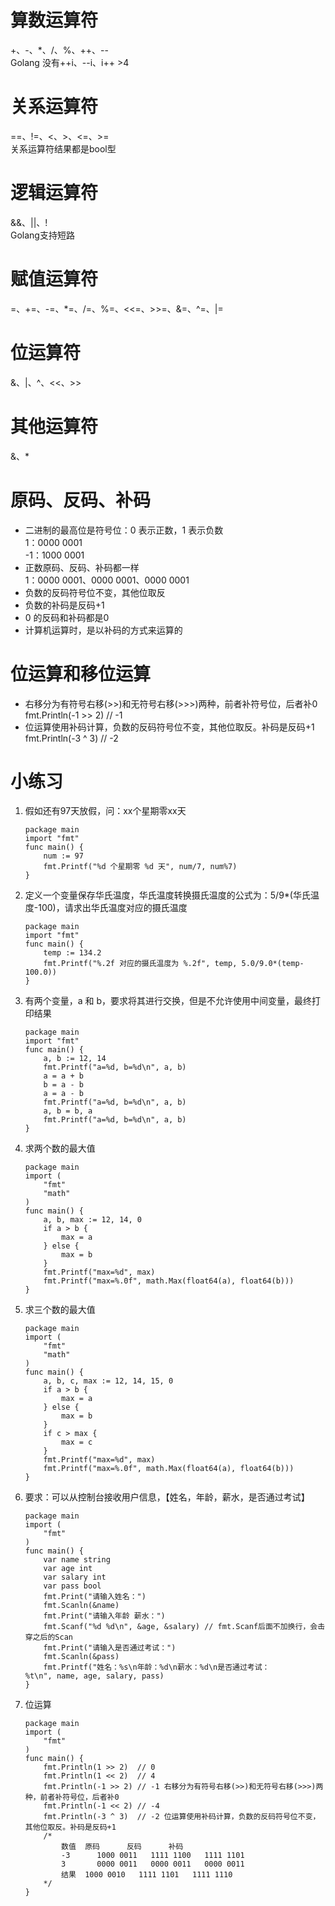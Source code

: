 # 算数运算符
+、-、*、/、%、++、--  
Golang 没有++i、--i、i++ >4

# 关系运算符
==、!=、<、>、<=、>=  
关系运算符结果都是bool型

# 逻辑运算符
&&、||、!  
Golang支持短路

# 赋值运算符
=、+=、-=、*=、/=、%=、<<=、>>=、&=、^=、|=

# 位运算符
&、|、^、<<、>>

# 其他运算符
&、*


# 原码、反码、补码
- 二进制的最高位是符号位：0 表示正数，1 表示负数  
1：0000 0001  
-1：1000 0001
- 正数原码、反码、补码都一样  
1：0000 0001、0000 0001、0000 0001
- 负数的反码符号位不变，其他位取反
- 负数的补码是反码+1
- 0 的反码和补码都是0
- 计算机运算时，是以补码的方式来运算的

# 位运算和移位运算
- 右移分为有符号右移(>>)和无符号右移(>>>)两种，前者补符号位，后者补0  
fmt.Println(-1 >> 2) // -1 
- 位运算使用补码计算，负数的反码符号位不变，其他位取反。补码是反码+1  
fmt.Println(-3 ^ 3)  // -2 


# 小练习
1. 假如还有97天放假，问：xx个星期零xx天
	```
    package main
	import "fmt"
	func main() {
	    num := 97
	    fmt.Printf("%d 个星期零 %d 天", num/7, num%7)
	}
	```

2. 定义一个变量保存华氏温度，华氏温度转换摄氏温度的公式为：5/9*(华氏温度-100)，请求出华氏温度对应的摄氏温度
	```
    package main
	import "fmt"
	func main() {
	    temp := 134.2
	    fmt.Printf("%.2f 对应的摄氏温度为 %.2f", temp, 5.0/9.0*(temp-100.0))
	}
	```

3. 有两个变量，a 和 b，要求将其进行交换，但是不允许使用中间变量，最终打印结果
	```
    package main
	import "fmt"
	func main() {
	    a, b := 12, 14
	    fmt.Printf("a=%d, b=%d\n", a, b)
	    a = a + b
	    b = a - b
	    a = a - b
	    fmt.Printf("a=%d, b=%d\n", a, b)
	    a, b = b, a
	    fmt.Printf("a=%d, b=%d\n", a, b)
	}
	```

4. 求两个数的最大值
	```
    package main
	import (
	    "fmt"
	    "math"
	)
	func main() {
	    a, b, max := 12, 14, 0
	    if a > b {
	        max = a
	    } else {
	        max = b
	    }
	    fmt.Printf("max=%d", max)
	    fmt.Printf("max=%.0f", math.Max(float64(a), float64(b)))
	}
	```

5. 求三个数的最大值
	```
    package main
	import (
	    "fmt"
	    "math"
	)
	func main() {
	    a, b, c, max := 12, 14, 15, 0
	    if a > b {
	        max = a
	    } else {
	        max = b
	    }
	    if c > max {
	        max = c
	    }
	    fmt.Printf("max=%d", max)
	    fmt.Printf("max=%.0f", math.Max(float64(a), float64(b)))
	}
	```

6. 要求：可以从控制台接收用户信息，【姓名，年龄，薪水，是否通过考试】
	```
    package main
	import (
	    "fmt"
	)
	func main() {
	    var name string
	    var age int
	    var salary int
	    var pass bool
	    fmt.Print("请输入姓名：")
	    fmt.Scanln(&name)
	    fmt.Print("请输入年龄 薪水：")
	    fmt.Scanf("%d %d\n", &age, &salary) // fmt.Scanf后面不加换行，会击穿之后的Scan
	    fmt.Print("请输入是否通过考试：")
	    fmt.Scanln(&pass)
	    fmt.Printf("姓名：%s\n年龄：%d\n薪水：%d\n是否通过考试：%t\n", name, age, salary, pass)
	}
	```

7. 位运算
	```
    package main
	import (
	    "fmt"
	)
	func main() {
	    fmt.Println(1 >> 2)  // 0
	    fmt.Println(1 << 2)  // 4
	    fmt.Println(-1 >> 2) // -1 右移分为有符号右移(>>)和无符号右移(>>>)两种，前者补符号位，后者补0
	    fmt.Println(-1 << 2) // -4
	    fmt.Println(-3 ^ 3)  // -2 位运算使用补码计算，负数的反码符号位不变，其他位取反。补码是反码+1
	    /*
	        数值  原码      反码      补码
	        -3      1000 0011   1111 1100   1111 1101
	        3       0000 0011   0000 0011   0000 0011
	        结果  1000 0010   1111 1101   1111 1110
	    */
	}
	```
